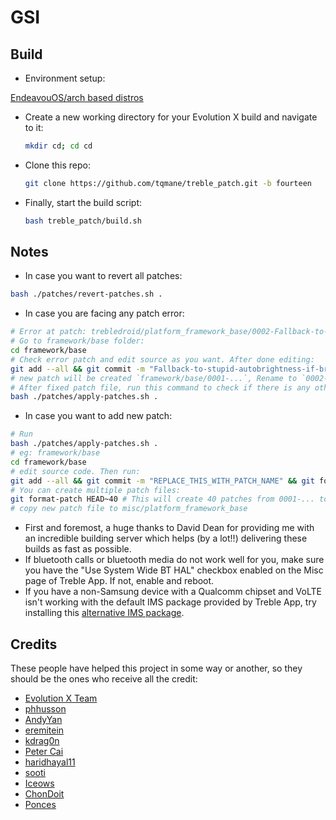 # GSI

## Build

- Environment setup:

[EndeavouOS/arch based distros](https://github.com/ponces/treble_build_aosp/issues/11#issuecomment-1760898373)

- Create a new working directory for your Evolution X build and navigate to it:

    ```sh
    mkdir cd; cd cd
    ```

- Clone this repo:

    ```sh
    git clone https://github.com/tqmane/treble_patch.git -b fourteen
    ```

- Finally, start the build script:

    ```sh
    bash treble_patch/build.sh
    ```

## Notes

- In case you want to revert all patches:

```sh
bash ./patches/revert-patches.sh .
```

- In case you are facing any patch error:

```sh
# Error at patch: trebledroid/platform_framework_base/0002-Fallback-to-stupid-autobrightness-if-brightness-valu.patch
# Go to framework/base folder:
cd framework/base
# Check error patch and edit source as you want. After done editing:
git add --all && git commit -m "Fallback-to-stupid-autobrightness-if-brightness-valu" && git format-patch HEAD~1
# new patch will be created `framework/base/0001-...`, Rename to `0002-...`,then replace `trebledroid/platform_framework_base/0002-Fallback-to-stupid-autobrightness-if-brightness-valu.patch`
# After fixed patch file, run this command to check if there is any other error patch
bash ./patches/apply-patches.sh .
```

- In case you want to add new patch:

```sh
# Run 
bash ./patches/apply-patches.sh .
# eg: framework/base
cd framework/base
# edit source code. Then run:
git add --all && git commit -m "REPLACE_THIS_WITH_PATCH_NAME" && git format-patch HEAD~1
# You can create multiple patch files: 
git format-patch HEAD~40 # This will create 40 patches from 0001-... to 0040-... based on the last 40 commits.
# copy new patch file to misc/platform_framework_base
```

- First and foremost, a huge thanks to David Dean for providing me with an incredible building server which helps (by a lot!!) delivering these builds as fast as possible.
- If bluetooth calls or bluetooth media do not work well for you, make sure you have the "Use System Wide BT HAL" checkbox enabled on the Misc page of Treble App. If not, enable and reboot.
- If you have a non-Samsung device with a Qualcomm chipset and VoLTE isn't working with the default IMS package provided by Treble App, try installing this [alternative IMS package](https://treble.phh.me/stable/ims-caf-s.apk).

## Credits

These people have helped this project in some way or another, so they should be the ones who receive all the credit:

- [Evolution X Team](https://evolution-x.org)
- [phhusson](https://github.com/phhusson)
- [AndyYan](https://github.com/AndyCGYan)
- [eremitein](https://github.com/eremitein)
- [kdrag0n](https://github.com/kdrag0n)
- [Peter Cai](https://github.com/PeterCxy)
- [haridhayal11](https://github.com/haridhayal11)
- [sooti](https://github.com/sooti)
- [Iceows](https://github.com/Iceows)
- [ChonDoit](https://github.com/ChonDoit)
- [Ponces](https://github.com/ponces)
